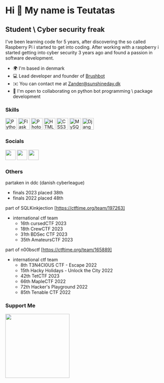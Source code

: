 Hi 👋 My name is Teutatas
======================================

Student \\ Cyber security freak
-------------------------

I've been learning code for 5 years, after discovering the so called Raspberry Pi i started to get into coding. After working with a raspberry i started getting into cyber security 3 years ago and found a passion in software development.

* 🌍  I'm based in denmark
* 💻  Lead developer and founder of [Brushbot](https://github.com/itsteutatas/BrushBot)
* ✉️  You can contact me at [Zander@sunshineday.dk](mailto:Zander@sunshineday.dk)
* 🤝  I'm open to collaborating on python bot programming \\ package development

### Skills

<p align="left">
<a href="https://www.python.org/" target="_blank" rel="noreferrer"><img src="https://raw.githubusercontent.com/danielcranney/readme-generator/main/public/icons/skills/python-colored.svg" width="36" height="36" alt="Python" /></a>
<a href="https://flask.palletsprojects.com/en/2.0.x/" target="_blank" rel="noreferrer"><img src="https://raw.githubusercontent.com/danielcranney/readme-generator/main/public/icons/skills/flask-colored.svg" width="36" height="36" alt="Flask" /></a>
<a href="https://www.adobe.com/uk/products/photoshop.html" target="_blank" rel="noreferrer"><img src="https://raw.githubusercontent.com/danielcranney/readme-generator/main/public/icons/skills/photoshop-colored.svg" width="36" height="36" alt="Photoshop" /></a>
<a href="https://developer.mozilla.org/en-US/docs/Glossary/HTML5" target="_blank" rel="noreferrer"><img src="https://raw.githubusercontent.com/danielcranney/readme-generator/main/public/icons/skills/html5-colored.svg" width="36" height="36" alt="HTML5" /></a>
<a href="https://www.w3.org/TR/CSS/#css" target="_blank" rel="noreferrer"><img src="https://raw.githubusercontent.com/danielcranney/readme-generator/main/public/icons/skills/css3-colored.svg" width="36" height="36" alt="CSS3" /></a>
<a href="https://www.mysql.com/" target="_blank" rel="noreferrer"><img src="https://raw.githubusercontent.com/danielcranney/readme-generator/main/public/icons/skills/mysql-colored.svg" width="36" height="36" alt="MySQL" /></a>
<a href="https://www.djangoproject.com/" target="_blank" rel="noreferrer"><img src="https://raw.githubusercontent.com/danielcranney/readme-generator/main/public/icons/skills/django-colored-dark.svg" width="36" height="36" alt="Django" /></a>
</p>

### Socials

<p align="left"> <a href="https://discord.com/users/funkymonk#1218" target="_blank" rel="noreferrer"><img src="https://raw.githubusercontent.com/danielcranney/readme-generator/main/public/icons/socials/discord.svg" width="32" height="32" /></a> <a href="https://www.github.com/itsteutatas" target="_blank" rel="noreferrer"><img src="https://raw.githubusercontent.com/danielcranney/readme-generator/main/public/icons/socials/github.svg" width="32" height="32" /></a> <a href="https://www.linkedin.com/in/alexander-holm-hansen-1903b7238/" target="_blank" rel="noreferrer"><img src="https://raw.githubusercontent.com/danielcranney/readme-generator/main/public/icons/socials/linkedin.svg" width="32" height="32" /></a></p>

### Others

partaken in ddc (danish cyberleague)
  - finals 2023 placed 38th
  - finals 2022 placed 48th


part of SQLKinkjection [https://ctftime.org/team/197263]
  - international ctf team
     - 16th cursedCTF 2023
     - 18th	CrewCTF 2023
     - 31th	BDSec CTF 2023
     - 35th	AmateursCTF 2023
  
part of n00bsctf [https://ctftime.org/team/165889]
  - international ctf team
    - 8th   T3N4CI0US CTF - Escape 2022
    - 15th	Hacky Holidays - Unlock the City 2022
    - 42th  TetCTF 2023
    - 66th	MapleCTF 2022
    - 72th	Hacker's Playground 2022
    - 85th	Tenable CTF 2022

### Support Me

<a href="https://www.buymeacoffee.com/ZanderX"><img src="https://cdn.buymeacoffee.com/buttons/v2/default-yellow.png" width="200" /></a>

